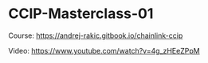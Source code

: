 # CCIP-Masterclass-01

Course: https://andrej-rakic.gitbook.io/chainlink-ccip

Video: https://www.youtube.com/watch?v=4g_zHEeZPpM
